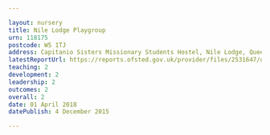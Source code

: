 ```yaml
---

layout: nursery
title: Nile Lodge Playgroup
urn: 118175
postcode: W5 1TJ
address: Capitanio Sisters Missionary Students Hostel, Nile Lodge, Queens Walk, LONDON, W5 1TJ
latestReportUrl: https://reports.ofsted.gov.uk/provider/files/2531647/urn/118175.pdf
teaching: 2
development: 2
leadership: 2
outcomes: 2
overall: 2
date: 01 April 2018 
datePublish: 4 December 2015

---
```

